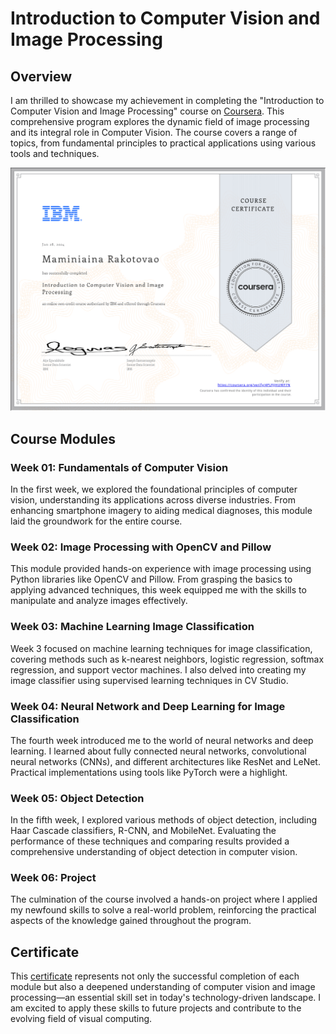 # Introduction to Computer Vision and Image Processing

## Overview

I am thrilled to showcase my achievement in completing the "Introduction to Computer Vision and Image Processing" course on [Coursera](https://www.coursera.org/learn/introduction-computer-vision-watson-opencv). This comprehensive program explores the dynamic field of image processing and its integral role in Computer Vision. The course covers a range of topics, from fundamental principles to practical applications using various tools and techniques.

<p align="center">
	<img src="./image/Certificate.png" alt="" width="700">
</p>

## Course Modules

### Week 01: Fundamentals of Computer Vision

In the first week, we explored the foundational principles of computer vision, understanding its applications across diverse industries. From enhancing smartphone imagery to aiding medical diagnoses, this module laid the groundwork for the entire course.

### Week 02: Image Processing with OpenCV and Pillow

This module provided hands-on experience with image processing using Python libraries like OpenCV and Pillow. From grasping the basics to applying advanced techniques, this week equipped me with the skills to manipulate and analyze images effectively.

### Week 03: Machine Learning Image Classification

Week 3 focused on machine learning techniques for image classification, covering methods such as k-nearest neighbors, logistic regression, softmax regression, and support vector machines. I also delved into creating my image classifier using supervised learning techniques in CV Studio.

### Week 04: Neural Network and Deep Learning for Image Classification

The fourth week introduced me to the world of neural networks and deep learning. I learned about fully connected neural networks, convolutional neural networks (CNNs), and different architectures like ResNet and LeNet. Practical implementations using tools like PyTorch were a highlight.

### Week 05: Object Detection

In the fifth week, I explored various methods of object detection, including Haar Cascade classifiers, R-CNN, and MobileNet. Evaluating the performance of these techniques and comparing results provided a comprehensive understanding of object detection in computer vision.

### Week 06: Project

The culmination of the course involved a hands-on project where I applied my newfound skills to solve a real-world problem, reinforcing the practical aspects of the knowledge gained throughout the program.

## Certificate

This [certificate](https://github.com/ramaminiaina/Portfolio/blob/main/Certificate/Computer%20Vision/Certificate.pdf) represents not only the successful completion of each module but also a deepened understanding of computer vision and image processing—an essential skill set in today's technology-driven landscape. I am excited to apply these skills to future projects and contribute to the evolving field of visual computing.


